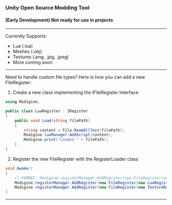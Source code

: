 ### Unity Open Source Modding Tool

#### (Early Development) Not ready for use in projects

***

Currently Supports:
- Lua (.lua)
- Meshes (.obj)
- Textures (.png, .jpg, .jpeg) 
- More coming soon

***

Need to handle custom file types?
Here is how you can add a new FileRegister:
1) Create a new class implementing the IFileRegister Interface
```C#
using Modigine;

public class LuaRegister : IRegister
{
    public void Load(string filePath)
    {
        string content = File.ReadAllText(filePath);
        Modigine.luaManager.AddScript(content);
        Modigine.print("Loaded " + filePath);
    }
}
```
2) Register the new FileRegister with the RegisterLoader class
```C#
void Awake()
{
    // FORMAT: Modigine.registerManager.AddRegister(new FileRegister(new RegisterClassName(), fileType1, fileType2, fileType3,...));
    Modigine.registerManager.AddRegister(new FileRegister(new LuaRegister(), "lua"));
    Modigine.registerManager.AddRegister(new FileRegister(new TextureRegister(), "png", "jpg", "jpeg")
}
```

***
